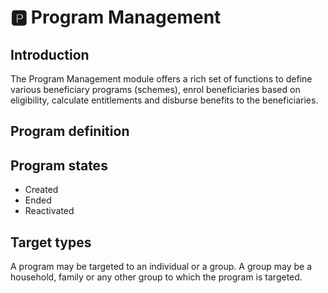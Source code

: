 # 🅿 Program Management

## Introduction

The Program Management module offers a rich set of functions to define various beneficiary programs (schemes), enrol beneficiaries based on eligibility, calculate entitlements and disburse benefits to the beneficiaries.

## Program definition

## Program states

* Created
* Ended
* Reactivated

## Target types

A program may be targeted to an individual or a group. A group may be a household, family or any other group to which the program is targeted.&#x20;


